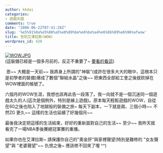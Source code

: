 ```yaml
---
author: kkdai
categories:
- 遊戲天國
comments: true
date: "2006-06-22T07:41:28Z"
slug: '%e5%91%8a%e5%88%a5%e8%89%be%e6%be%a4%e6%8b%89%e6%96%afwow'
title: 告別艾澤拉斯(WOW)
wordpress_id: 420
---
```


[![WOW.JPG](http://www.evanlin.com/blog/archives/20060622/WOW-thumb.JPG)](http://wow.allakhazam.com/profile.html?1326413)  
(這裝備已經是一個多月前的，反正不重要了~ [要看的看這](http://wow.allakhazam.com/profile.html?1326413))

 恩~~ 大概是一天前~~ 我將身上所謂的"神裝"(或許在很多大大的眼中，這根本只是初學者的裝備)爆成了數個"聯結水晶"之後~~ 把東西全部給工會之後就砍掉在WOW裡面的帳號了。

六個月的WOW生涯，我想也該再此告一段落了。我一向就不是一個沉迷同一個遊戲太久的人(這次是個例外，特別是線上遊戲)。原本每天輕鬆遊戲的WOW，自從在60之後也陷入了地獄般的裝備之旅~ 每天下副本，一下就是兩、三個小時~~ 不然ZG 更久~~ 這樣的生活也延續了好幾個月~~

最後我決定把這樣的生活結束，好好的重新面對自己的生活~~ 至少~~ 我昨天就看完了一場NBA季後賽總冠軍賽的重播。

如果你也在艾澤拉斯~ 請保護你自己的"奧金肝"與家裡聲望(特別是難修的 "女友聲望"與 "老婆聲望"~~ 仇恨之後~ 應該修不回來了喔  ^^)
